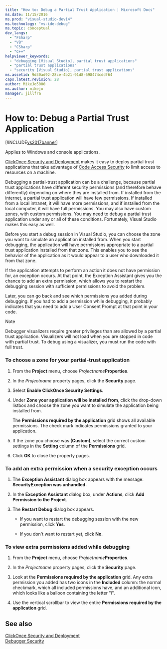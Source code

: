 ```yaml
---
title: "How to: Debug a Partial Trust Application | Microsoft Docs"
ms.date: 11/15/2016
ms.prod: "visual-studio-dev14"
ms.technology: "vs-ide-debug"
ms.topic: conceptual
dev_langs: 
  - "FSharp"
  - "VB"
  - "CSharp"
  - "C++"
helpviewer_keywords: 
  - "debugging [Visual Studio], partial trust applications"
  - "partial trust applications"
  - "security [Visual Studio], partial trust applications"
ms.assetid: 9d30ad92-28ce-4b21-91d8-698474cddf64
caps.latest.revision: 28
author: MikeJo5000
ms.author: mikejo
manager: jillfra
---
```

# How to: Debug a Partial Trust Application
[!INCLUDE[vs2017banner](../includes/vs2017banner.md)]

Applies to Windows and console applications.  
  
 [ClickOnce Security and Deployment](../deployment/clickonce-security-and-deployment.md) makes it easy to deploy partial trust applications that take advantage of [Code Access Security](https://msdn.microsoft.com/library/859af632-c80d-4736-8d6f-1e01b09ce127) to limit access to resources on a machine.  
  
 Debugging a partial-trust application can be a challenge, because partial trust applications have different security permissions (and therefore behave differently) depending on where they are installed from. If installed from the internet, a partial trust application will have few permissions. If installed from a local intranet, it will have more permissions, and if installed from the local computer, it will have full permissions. You may also have custom zones, with custom permissions. You may need to debug a partial trust application under any or all of these conditions. Fortunately, Visual Studio makes this easy as well.  
  
 Before you start a debug session in Visual Studio, you can choose the zone you want to simulate an application installed from. When you start debugging, the application will have permissions appropriate to a partial trust application installed from that zone. This enables you to see the behavior of the application as it would appear to a user who downloaded it from that zone.  
  
 If the application attempts to perform an action it does not have permission for, an exception occurs. At that point, the Exception Assistant gives you the chance to add an extra permission, which allows you to restart the debugging session with sufficient permissions to avoid the problem.  
  
 Later, you can go back and see which permissions you added during debugging. If you had to add a permission while debugging, it probably indicates that you need to add a User Consent Prompt at that point in your code.  
  
> [!NOTE]
> Debugger visualizers require greater privileges than are allowed by a partial trust application. Visualizers will not load when you are stopped in code with partial trust. To debug using a visualizer, you must run the code with full trust.  
  
### To choose a zone for your partial-trust application  
  
1. From the **Project** menu, choose _Projectname_**Properties**.  
  
2. In the *Projectname* property pages, click the **Security** page.  
  
3. Select **Enable ClickOnce Security Settings**.  
  
4. Under **Zone your application will be installed from**, click the drop-down listbox and choose the zone you want to simulate the application being installed from.  
  
     The **Permissions required by the application** grid shows all available permissions. The check mark indicates permissions granted to your application.  
  
5. If the zone you choose was **(Custom)**, select the correct custom settings in the **Setting** column of the **Permissions** grid.  
  
6. Click **OK** to close the property pages.  
  
### To add an extra permission when a security exception occurs  
  
1. The **Exception Assistant** dialog box appears with the message: **SecurityException was unhandled.**  
  
2. In the **Exception Assistant** dialog box, under **Actions**, click **Add Permission to the Project**.  
  
3. The **Restart Debug** dialog box appears.  
  
    - If you want to restart the debugging session with the new permission, click **Yes**.  
  
    - If you don't want to restart yet, click **No**.  
  
### To view extra permissions added while debugging  
  
1. From the **Project** menu, choose _Projectname_**Properties**.  
  
2. In the *Projectname* property pages, click the **Security** page.  
  
3. Look at the **Permissions required by the application** grid. Any extra permission you added has two icons in the **Included** column: the normal checkmark, which all included permissions have, and an additional icon, which looks like a balloon containing the letter "i".  
  
4. Use the vertical scrollbar to view the entire **Permissions required by the application** grid.  
  
## See also  
 [ClickOnce Security and Deployment](../deployment/clickonce-security-and-deployment.md)   
 [Debugger Security](../debugger/debugger-security.md)
